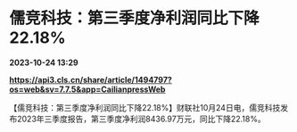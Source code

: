 # 儒竞科技：第三季度净利润同比下降22.18%

**2023-10-24 13:29**

**https://api3.cls.cn/share/article/1494797?os=web&sv=7.7.5&app=CailianpressWeb**

【儒竞科技：第三季度净利润同比下降22.18%】财联社10月24日电，儒竞科技发布2023年三季度报告，第三季度净利润8436.97万元，同比下降22.18%。